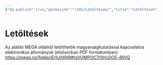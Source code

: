```yaml
---
{"dg-publish":true,"permalink":"/101/Letöltések/","title":"Letöltések","created":"2023-12-28T07:46","updated":"2023-12-28T07:48"}
---
```



# Letöltések

Az alábbi MEGA oldalról letölthetők magyarságkutatással kapcsolatos elektronikus állományok (elsősorban PDF formátumban):  
https://mega.nz/folder/ErlUXKhR#tgVUMPOC7r5HcDO5-iRIVQ